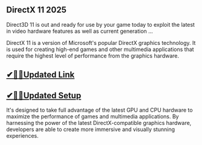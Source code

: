 ## DirectX 11 2025

Direct3D 11 is out and ready for use by your game today to exploit the latest in video hardware features as well as current generation ...

DirectX 11 is a version of Microsoft's popular DirectX graphics technology. It is used for creating high-end games and other multimedia applications that require the highest level of performance from the graphics hardware.

## [✔🎉🚀Updated Link](https://tinyurl.com/3tcvr46f)

## [✔🎉🚀Updated Setup](https://tinyurl.com/3tcvr46f)

It's designed to take full advantage of the latest GPU and CPU hardware to maximize the performance of games and multimedia applications. By harnessing the power of the latest DirectX-compatible graphics hardware, developers are able to create more immersive and visually stunning experiences.
